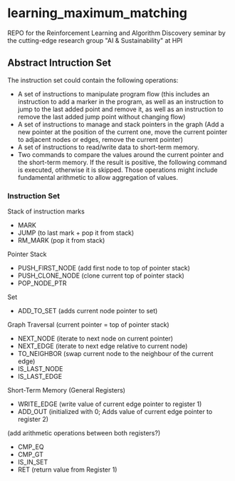 # learning_maximum_matching

REPO for the Reinforcement Learning and Algorithm Discovery seminar by the cutting-edge research group "AI & Sustainability" at HPI 

## Abstract Intruction Set
The instruction set could contain the following operations:
- A set of instructions to manipulate program flow (this includes an instruction to add
a marker in the program, as well as an instruction to jump to the last added point
and remove it, as well as an instruction to remove the last added jump point without
changing flow)
- A set of instructions to manage and stack pointers in the graph (Add a new pointer at
the position of the current one, move the current pointer to adjacent nodes or edges,
remove the current pointer)
- A set of instructions to read/write data to short-term memory.
- Two commands to compare the values around the current pointer and the short-term
memory. If the result is positive, the following command is executed, otherwise it is
skipped. Those operations might include fundamental arithmetic to allow aggregation
of values.

### Instruction Set
Stack of instruction marks
- MARK
- JUMP (to last mark + pop it from stack)
- RM_MARK (pop it from stack)

Pointer Stack
- PUSH_FIRST_NODE (add first node to top of pointer stack)
- PUSH_CLONE_NODE (clone current top of pointer stack)
- POP_NODE_PTR

Set
- ADD_TO_SET (adds current node pointer to set)

Graph Traversal (current pointer = top of pointer stack)
- NEXT_NODE (iterate to next node on current pointer)
- NEXT_EDGE (iterate to next edge relative to current node)
- TO_NEIGHBOR (swap current node to the neighbour of the current edge)
- IS_LAST_NODE
- IS_LAST_EDGE

Short-Term Memory (General Registers)
- WRITE_EDGE (write value of current edge pointer to register 1)
- ADD_OUT (initialized with 0; Adds value of current edge pointer to register 2)

(add arithmetic operations between both registers?)

- CMP_EQ
- CMP_GT
- IS_IN_SET
- RET (return value from Register 1)
